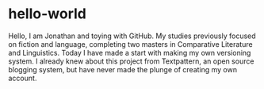 # hello-world
Hello, I am Jonathan and toying with GitHub. My studies previously focused on fiction and language, completing two masters in Comparative Literature and Linguistics. Today I have made a start with making my own versioning system. I already knew about this project from Textpattern, an open source blogging system, but have never made the plunge of creating my own account.
